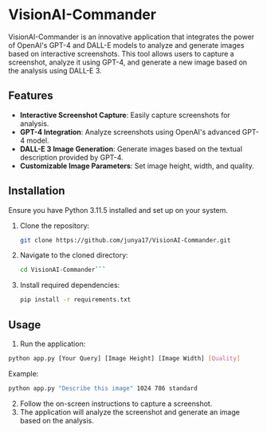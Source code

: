 # VisionAI-Commander

VisionAI-Commander is an innovative application that integrates the power of OpenAI's GPT-4 and DALL-E models to analyze and generate images based on interactive screenshots. This tool allows users to capture a screenshot, analyze it using GPT-4, and generate a new image based on the analysis using DALL-E 3.

## Features

- **Interactive Screenshot Capture**: Easily capture screenshots for analysis.
- **GPT-4 Integration**: Analyze screenshots using OpenAI's advanced GPT-4 model.
- **DALL-E 3 Image Generation**: Generate images based on the textual description provided by GPT-4.
- **Customizable Image Parameters**: Set image height, width, and quality.

## Installation

Ensure you have Python 3.11.5 installed and set up on your system.

1. Clone the repository:
   ```bash
   git clone https://github.com/junya17/VisionAI-Commander.git

2. Navigate to the cloned directory:
   ```bash
   cd VisionAI-Commander```
   
3. Install required dependencies:
   ```bash
   pip install -r requirements.txt

## Usage

1. Run the application:
  ```bash
  python app.py [Your Query] [Image Height] [Image Width] [Quality]
```
Example: 
  ```bash
  python app.py "Describe this image" 1024 786 standard
```

2. Follow the on-screen instructions to capture a screenshot.
3. The application will analyze the screenshot and generate an image based on the analysis.

